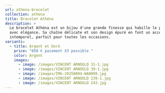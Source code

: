 ```yaml
---
url: athena-bracelet
collection: athena
title: Bracelet Athéna
description: >
  Le bracelet Athéna est un bijou d'une grande finesse qui habille le poignet
  avec élégance. Sa chaîne délicate et son design épuré en font un accessoire
  intemporel, parfait pour toutes les occasions.
variants:
  - title: Argent et Doré
    price: "650 € paiement X3 possible "
    color: Argent
    images:
      - image: /images/VINCENT ARNOULD 31-1.jpg
      - image: /images/VINCENT ARNOULD 39-1.jpg
      - image: /images/IMG-20250804-WA0009.jpg
      - image: /images/VINCENT ARNOULD 239-1.jpg
      - image: /images/VINCENT ARNOULD 243.jpg
---
```

